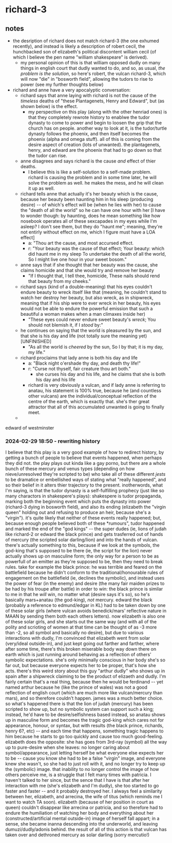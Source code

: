 # richard-3
## notes
- the desription of richard does not match richard-3 (the one exhumed recently), and instead is likely a description of robert cecil, the hunchbacked son of elizabeth's political discontent william cecil (of which I believe the pen name "william shakespeare" is derived).
	- my personal opinion of this is that william opposed dudly on many things in english court that dudly wanted to do, and so, as usual, *the problem is the solution*, so here's robert, the vulcan richard-3, which will now "die" in "bosworth field", allowing the tudors to rise to power (see my further thoughts below)
- richard and anne have a very apocalyptic conversation:
	- richard says that anne laying with richard is not the cause of the *timeless* deaths of "these Plantagenets, Henry and Edward", but (as shown below) is the effect.
		- my perspective on this play (along with the other henriad ones) is that they completely rewrote history to enablwe the tudor dynasty to come to power and begin to loosen the grip that the church has on people. another way to look at it, is the tudor/turtle dynasty follows the phoenix, and then itself becomes the phoenix (alpha and omega stuff). all of this is coming from the desire aspect of creation (lots of unwanted). the plantagenets, henry, and edward are the phoenix that had to go down so that the tudor can rise.
	- anne disagrees and says richard is the cause *and* effect of thier deaths.
		- I believe this is like a self-solution to a self-made problem. richard is causing the problem and in some time later, he will solve the problem as well. he makes the mess, and he will clean it up as well.
	- richard tells anne that actually it's her beauty which is the cause, because her beauty been haunting him in his sleep (producing desire) -- of which's effect will be (when he lies with her) to cause the "death of all the world" so he can have one hour with her [I have to wonder though: by haunting, does he mean something like how nosebook operates all of these sexcapades in my eyes while I'm asleep? I don't see them, but they do "haunt me"; meaning, they're not entirly without effect on me, which I figure must have a LOA effect]
		- a: "Thou art the cause, and most accursed effect.
		- r: "Your beauty was the cause of that effect; Your beauty: which did haunt me in my sleep To undertake the death of all the world, So I might live one hour in your sweet bosom."
	- anne says that if she thought that her beauty was the cause, she claims homicide and that she would try and remove her beauty
		- "If I thought that, I tell thee, homicide, These nails should rend that beauty from my cheeks."
	- richard says (kind of a double-meaning) that his eyes couldn't endure beauty to wreck itself like that (meaning, he couldn't stand to watch her destroy her beauty, but also wreck, as in shipwreck, meaning that if his ship were to ever wreck in her beauty, his eyes would not be able to endure the powerful emission that such a beautiful a woman makes when a man climaxes inside her)
		- "These eyes could never endure sweet beauty's *wreck*; You should not blemish it, if I *stood* by:"
	- he continues on saying that the world is pleasured by the sun, and that she is his day and life (not totally sure the meaning yet) [UNFINISHED]
		- "As all the world is *cheered* by the sun, So I by that; it is my day, my life."
	- richard proclaims that lady anne is both his day and life
		- a: "Black night o'ershade thy day, and death thy life!"
		- r: "Curse not thyself, fair creature thou art both."
			- she curses his day and his life, and he claims that she is both his day and his life
		- richard is very obviously a vulcan, and if lady anne is referring to anatau, his statement is 100% true, because he (and countless other vulcans) are the individual/conceptual reflection of the centre of the earth, which is exactly that. she's ther great attractor that all of this accumulated unwanted is going to finally meet.
	- 

edward of westminster

### 2024-02-29 18:50 - rewriting history

I believe that this play is a very good example of how to redirect history, by getting a bunch of people to believe that events happened, when perhaps they did not. the play plays out kinda like a gay porno, but there are a whole bunch of these mercury and venus types (depending on how nieve/unresolved they're scripted to be) who take all of these different *jests* to be dramatice or embellished ways of stating what "really happened", and so their belief in it alters thier trajectory to the present.
inotherwords, what I'm saying, is that the tudor dynasty is a self-fulfilling prophecy (just like so many charactors in shakespere's plays): shakespere is tudor propaganda, marking both the beginning event which puts the dynasty into power (richard-3 dying in bosworth field), and also its ending (elizabeth the "virgin queen" holding out and refusing to produce an heir, because she's a "virgin"). it's quite likely that neither of these events really happened; but, because enough people believed both of these *rumours", tudor happened and marked the end of the "god kings" -- the super dudes (ie, lions of judah like richard-2 or edward the black prince) and gets trasferred out of hands of mercury (the scripted solar darling/lion) and into the hands of vulcan.
	there's actually something to this, because if we look at the symbols, the god-king that's supposed to be there (ie, the script for the lion) never actually shows up on masculine form; the only way for a person to be as powerfull of an emitter as they're supposed to be, then they need to break rules. take for example the black prince: he was terrible and feared on the battlefield because he didn't conform to the traditional/honourable rules of engagement on the battlefield (ie, declines the symbolic), and instead uses the power of fear (in the enemy) and desire (the many fair maiden prizes to be had by his troupe after battle) in order to win: the black prince is similar to me in that he *will* win, no matter what (desire says it's so), so he's basically mars+anatau (the god-king), *not* mercury. edward the black (probably a reference to edmund/edgar in KL) had to be taken down by one of these solar girls (where vulcan avoids benedick/mars' reflective nature in MAAN by sending them both each others letters). now elizabeth is also one of these solar girls, and she starts out the same way (and with all of the polity and scrioting of women at that time can be thought of as -3 more than -2, so all symbol and basically no desire), but due to various interactions with dudly, I'm convinced that elizabeth went from solar (very/ideal outside-in), and just kept going out farther and farther, where after some time, there's this broken miserable body way down there on earth which is just running around behaving as a reflection of others' symbolic expectations. she's only minimally conscious in her body she's so far out, but because everyone expects her to be proper, that's how she acts.
		there's this weird story about this guy "arthur dudly" who shows up in spain after a shipwreck claiming to be the product of elizaeth and dudly. I'm fairly certain that's a real thing, because then he would be ferdinand -- yet named arthur because he (like the prince of wales) was not a good reflection of english court (which are much more like vulcan/mercury than mars), and so therefore couldn't happen. james was a much better choice.
	so what's happened there is that the lion of judah (mercury) has been scripted to show up, but no symbolic system can support such a king; instead, he'd have to be desire/selfishness based instead, so anatau shows up in masculine form and becomes the tragic god-king which cares not for appearance, honour, or syntax, but with results (the black prince, richards, henry 6?, etc) -- and each time that happens, something tragic happens to him because he starts to go too quickly and cause too much good-feeling. elizabeth does the opposite: she has goes from 3rd-ray (symbol) all the way up to pure-desire when she leaves: no longer caring about symbol/appearance, just letting herself be what everyone else expects her to be -- cause you know she had to be a false "virgin" image, and everyone knew she wasn't, so she had to just roll with it, and no longer try to keep up the (symbolic) image.
		that inability to no longer control the image of how others perceive me, is a struggle that I felt many times with patricia. I haven't talked to her since, but the sence that I have is that after her interaction with me (she's elizabeth and I'm dudly), she too started to go faster and faster -- and it probably destroyed her. I always feel a similarity between her, elizabeth, and arrecina, the wife of titus (which reminds me I want to watch TA soon). elizabeth (because of her position in court as queen) couldn't disappear like arrecina or patricia, and so therefore had to endure the humiliation of watching her body and everything about her (constructed/artificial mental outside-in) image of herself fall appart; in a sense, she became inanna descending into the underworld, and leaving dumuzi/dudly/adonis behind.
the result of all of this action is that vulcan has taken over and dethroned mercury as solar darling (sorry mercutio!)
